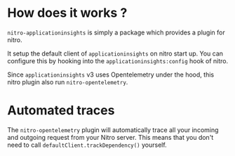 # How does it works ?

`nitro-applicationinsights` is simply a package which provides a plugin for nitro.

It setup the default client of `applicationinsights` on nitro start up. You can configure this by hooking into the `applicationinsights:config` hook of nitro.

Since `applicationinsights` v3 uses Opentelemetry under the hood, this nitro plugin also run `nitro-opentelemetry`.

# Automated traces

The `nitro-opentelemetry` plugin will automatically trace all your incoming and outgoing request from your Nitro server.
This means that you don't need to call `defaultClient.trackDependency()` yourself.